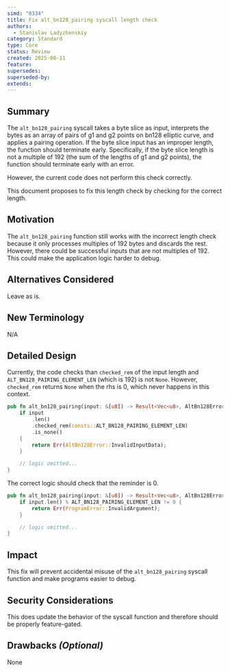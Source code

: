 ```yaml
---
simd: "0334"
title: Fix alt_bn128_pairing syscall length check
authors:
  - Stanislav Ladyzhenskiy
category: Standard
type: Core
status: Review
created: 2025-08-11
feature:
supersedes:
superseded-by:
extends:
---
```


## Summary

The `alt_bn128_pairing` syscall takes a byte slice as input,
interprets the bytes as an array of pairs of g1 and g2 points on bn128 elliptic
curve, and applies a pairing operation. If the byte slice input has an improper
length, the function should terminate early. Specifically, if the byte slice
length is not a multiple of 192 (the sum of the lengths of g1 and g2 points),
the function should terminate early with an error.

However, the current code does not perform this check correctly.

This document proposes to fix this length check by checking for the correct
length.

## Motivation

The `alt_bn128_pairing` function still works with the incorrect length check
because it only processes multiples of 192 bytes and discards the rest.
However, there could be successful inputs that are not multiples of 192.
This could make the application logic harder to debug.

## Alternatives Considered

Leave as is.

## New Terminology

N/A

## Detailed Design

Currently, the code checks than `checked_rem` of the input length and
`ALT_BN128_PAIRING_ELEMENT_LEN` (which is 192) is not `None`.
However, `checked_rem` returns `None` when the rhs is 0,
which never happens in this context.

```rust
pub fn alt_bn128_pairing(input: &[u8]) -> Result<Vec<u8>, AltBn128Error> {
    if input
        .len()
        .checked_rem(consts::ALT_BN128_PAIRING_ELEMENT_LEN)
        .is_none()
    {
        return Err(AltBn128Error::InvalidInputData);
    }

    // logic omitted...
}
```

The correct logic should check that the reminder is 0.

```rust
pub fn alt_bn128_pairing(input: &[u8]) -> Result<Vec<u8>, AltBn128Error> {
    if input.len() % ALT_BN128_PAIRING_ELEMENT_LEN != 0 {
        return Err(ProgramError::InvalidArgument);
    }

    // logic omitted...
}
```

## Impact

This fix will prevent accidental misuse of the `alt_bn128_pairing`
syscall function and make programs easier to debug.

## Security Considerations

This does update the behavior of the syscall function and therefore should be
properly feature-gated.

## Drawbacks _(Optional)_

None
